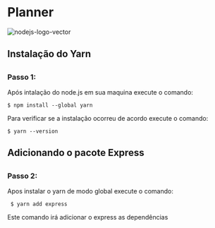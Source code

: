 # Planner
![nodejs-logo-vector](https://user-images.githubusercontent.com/83310782/218368308-9a7acfc7-f581-4db5-8fc5-9317659ef0bf.svg)
<h2>Instalação do Yarn<h2>
<h3>Passo 1:</h3>
<p>Após intalação do node.js em sua maquina execute o comando:<p>

    $ npm install --global yarn 

<p>Para verificar se a instalação ocorreu de acordo execute o comando:<p>

    $ yarn --version

 <h2>Adicionando o pacote Express<h2>
 <h3>Passo 2:</h3>
 <p>Apos instalar o yarn de modo global execute o comando:<p>

     $ yarn add express

 <p>Este comando irá adicionar o express as dependências<p>
